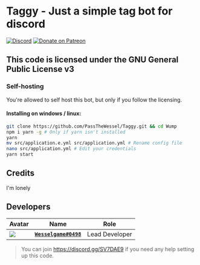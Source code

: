 # Taggy - Just a simple tag bot for discord
[![Discord](https://discordapp.com/api/guilds/107131083958538240/embed.png)](https://discord.gg/SV7DAE9) [![Donate on Patreon](https://img.shields.io/badge/patreon-donate-orange.svg)](https://patreon.com/wessel)

## This code is licensed under the GNU General Public License v3
### Self-hosting
You're allowed to self host this bot, but only if you follow the licensing.

#### Installing on windows / linux:
```sh
git clone https://github.com/PassTheWessel/Taggy.git && cd Wump
npm i yarn -g # Only if yarn isn't installed
yarn
mv src/application.e.yml src/application.yml # Rename config file
nano src/application.yml # Edit your credentials
yarn start
```

## Credits
I'm lonely

## Developers
|Avatar|Name|Role|
|------|----|----|
|![](https://cdn.discordapp.com/avatars/107130754189766656/3f83cd16c80d321a34c747e6e804dc30.png?size=128)|[**`Wesselgame#0498`**](https://github.com/PassTheWessel)|Lead Developer|

> You can join https://discord.gg/SV7DAE9 if you need any help setting up this code.